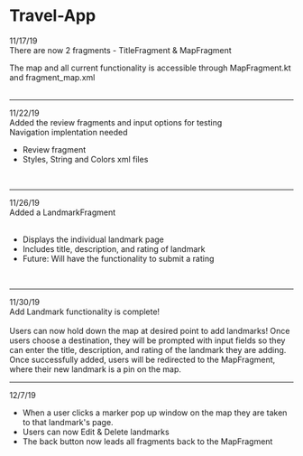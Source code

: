 # Travel-App

11/17/19 </br>
There are now 2 fragments - TitleFragment & MapFragment </br>

The map and all current functionality is accessible through MapFragment.kt and fragment_map.xml</br></br>
<hr>
11/22/19</br>
Added the review fragments and input options for testing</br>
Navigation implentation needed</br>
<ul>
  <li>Review fragment</li>
  <li>Styles, String and Colors xml files</li>
</ul>
</br>
<hr>
11/26/19</br>
Added a LandmarkFragment </br></br>
<ul>
  <li>Displays the individual landmark page</li>
  <li>Includes title, description, and rating of landmark</li>
  <li>Future: Will have the functionality to submit a rating</li>
</ul>
</br>
<hr>
11/30/19</br>
Add Landmark functionality is complete! </br></br>
Users can now hold down the map at desired point to add landmarks! Once users choose a destination, they will be prompted with input fields so they can enter the title, description, and rating of the landmark they are adding. Once successfully added, users will be redirected to the MapFragment, where their new landmark is a pin on the map.
</br>
<hr>
12/7/19<br>
<ul>
  <li>When a user clicks a marker pop up window on the map they are taken to that landmark's page.</li>
  <li>Users can now Edit & Delete landmarks</li>
  <li>The back button now leads all fragments back to the MapFragment</i>
</ul>
